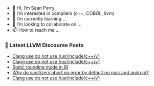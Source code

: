 - 👋 Hi, I’m Sean Perry
- 👀 I’m interested in compilers (c++, COBOL, llvm)
- 🌱 I’m currently learning ...
- 💞️ I’m looking to collaborate on ...
- 📫 How to reach me ...

<!---
s66perry/s66perry is a ✨ special ✨ repository because its `README.md` (this file) appears on your GitHub profile.
You can click the Preview link to take a look at your changes.
--->
### 📕 Latest LLVM Discourse Posts

<!-- DISCOURSE-LLVM:START -->
- [Clang use do not use /usr/include/c++/v1](https://discourse.llvm.org/t/clang-use-do-not-use-usr-include-c-v1/80821#post_9)
- [Clang use do not use /usr/include/c++/v1](https://discourse.llvm.org/t/clang-use-do-not-use-usr-include-c-v1/80821#post_8)
- [Static rounding mode in IR](https://discourse.llvm.org/t/static-rounding-mode-in-ir/80621#post_20)
- [Why do sanitizers abort on error by default on mac and android?](https://discourse.llvm.org/t/why-do-sanitizers-abort-on-error-by-default-on-mac-and-android/80807#post_5)
- [Clang use do not use /usr/include/c++/v1](https://discourse.llvm.org/t/clang-use-do-not-use-usr-include-c-v1/80821#post_7)
<!-- DISCOURSE-LLVM:END -->
